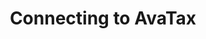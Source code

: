 ---
layout: page
title: Connecting to AvaTax
product: avaTax
doctype: dev_guide
nav: apis
disqus: 1
---